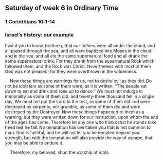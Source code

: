 ## Saturday of week 6 in Ordinary Time

### 1 Corinthians 10:1-14

### Israel’s history: our example

I want you to know, brethren, that our fathers were all under the cloud, and all passed through the sea, and all were baptized into Moses in the cloud and in the sea, and all ate the same supernatural food and all drank the same supernatural drink. For they drank from the supernatural Rock which followed them, and the Rock was Christ. Nevertheless with most of them God was not pleased; for they were overthrown in the wilderness.

    Now these things are warnings for us, not to desire evil as they did. Do not be idolaters as some of them were; as it is written, “The people sat down to eat and drink and rose up to dance.” We must not indulge in immorality as some of them did, and twenty-three thousand fell in a single day. We must not put the Lord to the test, as some of them did and were destroyed by serpents; nor grumble, as some of them did and were destroyed by the Destroyer. Now these things happened to them as a warning, but they were written down for our instruction, upon whom the end of the ages has come. Therefore let any one who thinks that he stands take heed lest he fall. No temptation has overtaken you that is not common to man. God is faithful, and he will not let you be tempted beyond your strength, but with the temptation will also provide the way of escape, that you may be able to endure it.

    Therefore, my beloved, shun the worship of idols. 
